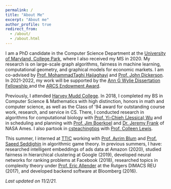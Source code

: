 ```yaml
---
permalink: /
title: "About Me"
excerpt: "About me"
author_profile: true
redirect_from: 
  - /about/
  - /about.html
---
```


I am a PhD candidate in the Computer Science Department at the [University of Maryland, College Park](https://www.cs.umd.edu/), where I also received my MS in 2020. My research is on large-scale graph algorithms, fairness in machine learning, computational geometry, and graphical models for economic markets. I am co-advised by [Prof. MohammadTaghi Hajiaghayi](http://www.cs.umd.edu/~hajiagha/) and [Prof. John Dickerson](http://jpdickerson.com). In 2021-2022, my work will be supported by the [Ann G Wylie Dissertation Fellowship ](https://gradschool.umd.edu/funding/student-fellowships-awards/dissertation-fellowship) and the [ARCS Endowment Award](https://arcsfoundation.org/).

Previously, I attended [Harvey Mudd College](https://www.cs.hmc.edu/). In 2018, I completed my BS in Computer Science & Mathematics with high distinction, honors in math and computer science, as well as the Class of '94 award for outstanding course work, research, and service in CS. There, I conducted research in algorithms for computational biology with [Prof. Yi-Chieh (Jessica) Wu](https://www.cs.hmc.edu/~yjw/) and in scheduling and planning with [Prof. Jim Boerkoel](https://www.cs.hmc.edu/~boerkoel/) and [Dr. Jeremy Frank](https://ti.arc.nasa.gov/profile/frank/) of NASA Ames. I also partook in [csteachingtips](csteachingtips.org) with [Prof. Colleen Lewis](http://blogs.hmc.edu/lewis/). 

This summer, I interned at [TTIC](https://www.ttic.edu/) working with [Prof. Avrim Blum](https://ttic.uchicago.edu/~avrim/) and [Prof. Saeed Seddighin](https://sites.google.com/view/saeedrezaseddighin) in algorithmic game theory. In previous summers, I have: researched intelligent embeddings of ads data at Amazon (2020), studied fairness in hierarchical clustering at Google (2019), developed neural networks for ranking problems at Facebook (2018), researched topics in complexity theory under [Prof. Eric Allender](https://www.cs.rutgers.edu/~allender/) at the Rutgers DIMACS REU (2017), and developed backend software at Bloomberg (2016).

*Last updated on 11/2/21.*
